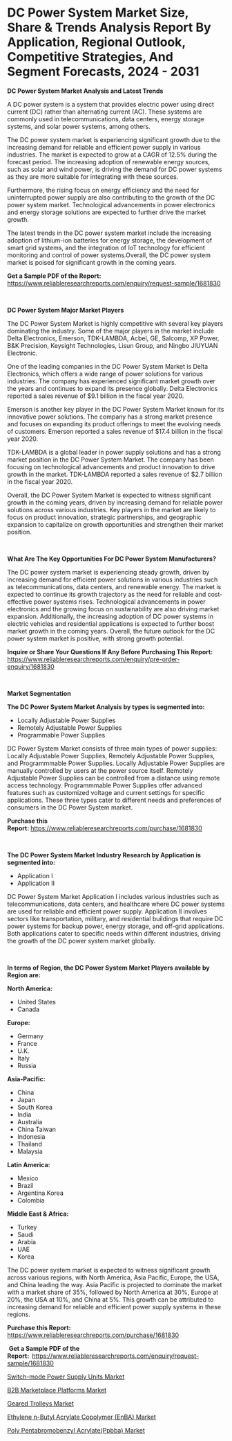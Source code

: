 <p><h1>DC Power System Market Size, Share & Trends Analysis Report By Application, Regional Outlook, Competitive Strategies, And Segment Forecasts, 2024 - 2031</h1></p><p><strong>DC Power System Market Analysis and Latest Trends</strong></p>
<p><p>A DC power system is a system that provides electric power using direct current (DC) rather than alternating current (AC). These systems are commonly used in telecommunications, data centers, energy storage systems, and solar power systems, among others.</p><p>The DC power system market is experiencing significant growth due to the increasing demand for reliable and efficient power supply in various industries. The market is expected to grow at a CAGR of 12.5% during the forecast period. The increasing adoption of renewable energy sources, such as solar and wind power, is driving the demand for DC power systems as they are more suitable for integrating with these sources.</p><p>Furthermore, the rising focus on energy efficiency and the need for uninterrupted power supply are also contributing to the growth of the DC power system market. Technological advancements in power electronics and energy storage solutions are expected to further drive the market growth.</p><p>The latest trends in the DC power system market include the increasing adoption of lithium-ion batteries for energy storage, the development of smart grid systems, and the integration of IoT technology for efficient monitoring and control of power systems.Overall, the DC power system market is poised for significant growth in the coming years.</p></p>
<p><strong>Get a Sample PDF of the Report:&nbsp;</strong> <a href="https://www.reliableresearchreports.com/enquiry/request-sample/1681830">https://www.reliableresearchreports.com/enquiry/request-sample/1681830</a></p>
<p>&nbsp;</p>
<p><strong>DC Power System Major Market Players</strong></p>
<p><p>The DC Power System Market is highly competitive with several key players dominating the industry. Some of the major players in the market include Delta Electronics, Emerson, TDK-LAMBDA, Acbel, GE, Salcomp, XP Power, B&K Precision, Keysight Technologies, Lisun Group, and Ningbo JIUYUAN Electronic.</p><p>One of the leading companies in the DC Power System Market is Delta Electronics, which offers a wide range of power solutions for various industries. The company has experienced significant market growth over the years and continues to expand its presence globally. Delta Electronics reported a sales revenue of $9.1 billion in the fiscal year 2020.</p><p>Emerson is another key player in the DC Power System Market known for its innovative power solutions. The company has a strong market presence and focuses on expanding its product offerings to meet the evolving needs of customers. Emerson reported a sales revenue of $17.4 billion in the fiscal year 2020.</p><p>TDK-LAMBDA is a global leader in power supply solutions and has a strong market position in the DC Power System Market. The company has been focusing on technological advancements and product innovation to drive growth in the market. TDK-LAMBDA reported a sales revenue of $2.7 billion in the fiscal year 2020.</p><p>Overall, the DC Power System Market is expected to witness significant growth in the coming years, driven by increasing demand for reliable power solutions across various industries. Key players in the market are likely to focus on product innovation, strategic partnerships, and geographic expansion to capitalize on growth opportunities and strengthen their market position.</p></p>
<p>&nbsp;</p>
<p><strong>What Are The Key Opportunities For DC Power System Manufacturers?</strong></p>
<p><p>The DC power system market is experiencing steady growth, driven by increasing demand for efficient power solutions in various industries such as telecommunications, data centers, and renewable energy. The market is expected to continue its growth trajectory as the need for reliable and cost-effective power systems rises. Technological advancements in power electronics and the growing focus on sustainability are also driving market expansion. Additionally, the increasing adoption of DC power systems in electric vehicles and residential applications is expected to further boost market growth in the coming years. Overall, the future outlook for the DC power system market is positive, with strong growth potential.</p></p>
<p><strong>Inquire or Share Your Questions If Any Before Purchasing This Report:</strong> <a href="https://www.reliableresearchreports.com/enquiry/pre-order-enquiry/1681830">https://www.reliableresearchreports.com/enquiry/pre-order-enquiry/1681830</a></p>
<p>&nbsp;</p>
<p><strong>Market Segmentation</strong></p>
<p><strong>The DC Power System Market Analysis by types is segmented into:</strong></p>
<p><ul><li>Locally Adjustable Power Supplies</li><li>Remotely Adjustable Power Supplies</li><li>Programmable Power Supplies</li></ul></p>
<p><p>DC Power System Market consists of three main types of power supplies: Locally Adjustable Power Supplies, Remotely Adjustable Power Supplies, and Programmmable Power Supplies. Locally Adjustable Power Supplies are manually controlled by users at the power source itself. Remotely Adjustable Power Supplies can be controlled from a distance using remote access technology. Programmmable Power Supplies offer advanced features such as customized voltage and current settings for specific applications. These three types cater to different needs and preferences of consumers in the DC Power System market.</p></p>
<p><strong>Purchase this Report:&nbsp;</strong><a href="https://www.reliableresearchreports.com/purchase/1681830">https://www.reliableresearchreports.com/purchase/1681830</a></p>
<p>&nbsp;</p>
<p><strong>The DC Power System Market Industry Research by Application is segmented into:</strong></p>
<p><ul><li>Application I</li><li>Application II</li></ul></p>
<p><p>DC Power System Market Application I includes various industries such as telecommunications, data centers, and healthcare where DC power systems are used for reliable and efficient power supply. Application II involves sectors like transportation, military, and residential buildings that require DC power systems for backup power, energy storage, and off-grid applications. Both applications cater to specific needs within different industries, driving the growth of the DC power system market globally.</p></p>
<p>&nbsp;</p>
<p><strong>In terms of Region, the DC Power System Market Players available by Region are:</strong></p>
<p>
    <p> <strong> North America: </strong>
        <ul>
            <li>United States</li>
            <li>Canada</li>
        </ul>
        </p> 
    <p> <strong> Europe: </strong>
        <ul>
            <li>Germany</li>
            <li>France</li>
            <li>U.K.</li>
            <li>Italy</li>
            <li>Russia</li>
        </ul>
        </p> 
    <p> <strong> Asia-Pacific: </strong>
        <ul>
            <li>China</li>
            <li>Japan</li>
            <li>South Korea</li>
            <li>India</li>
            <li>Australia</li>
            <li>China Taiwan</li>
            <li>Indonesia</li>
            <li>Thailand</li>
            <li>Malaysia</li>
        </ul>
        </p> 
    <p> <strong> Latin America: </strong>
        <ul>
            <li>Mexico</li>
            <li>Brazil</li>
            <li>Argentina Korea</li>
            <li>Colombia</li>
        </ul>
        </p> 
    <p> <strong> Middle East & Africa: </strong>
        <ul>
            <li>Turkey</li>
            <li>Saudi</li>
            <li>Arabia</li>
            <li>UAE</li>
            <li>Korea</li>
        </ul>
    </p>
    </p>
<p><p>The DC power system market is expected to witness significant growth across various regions, with North America, Asia Pacific, Europe, the USA, and China leading the way. Asia Pacific is projected to dominate the market with a market share of 35%, followed by North America at 30%, Europe at 20%, the USA at 10%, and China at 5%. This growth can be attributed to increasing demand for reliable and efficient power supply systems in these regions.</p></p>
<p><strong>Purchase this Report: </strong><a href="https://www.reliableresearchreports.com/purchase/1681830">https://www.reliableresearchreports.com/purchase/1681830</a></p>
<p>&nbsp;<strong>Get a Sample PDF of the Report:&nbsp;&nbsp;</strong><a href="https://www.reliableresearchreports.com/enquiry/request-sample/1681830">https://www.reliableresearchreports.com/enquiry/request-sample/1681830</a></p>
<p><strong></strong></p>
<p><p><a href="https://github.com/lylyparadise/Market-Research-Report-List-2/blob/main/switch-mode-power-supply-units-market.md">Switch-mode Power Supply Units Market</a></p><p><a href="https://medium.com/p/6fdb47cbf8b2/edit">B2B Marketplace Platforms Market</a></p><p><a href="https://github.com/GroverBarry/Market-Research-Report-List-3/blob/main/geared-trolleys-market.md">Geared Trolleys Market</a></p><p><a href="https://issuu.com/reportprime-2/docs/ethylene-n-butyl-acrylate-copolymer-enba-market-si">Ethylene n-Butyl Acrylate Copolymer (EnBA) Market</a></p><p><a href="https://issuu.com/reportprime-2/docs/poly-pentabromobenzyl-acrylateppbba-market-size-20">Poly Pentabromobenzyl Acrylate(Ppbba) Market</a></p></p>